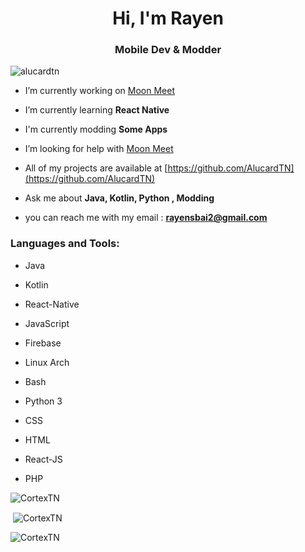 <h1 align="center">Hi, I'm Rayen</h1>
<h3 align="center">Mobile Dev & Modder</h3>

<p align="left"> <img src="https://komarev.com/ghpvc/?username=alucardtn&label=Profile%20views&color=0e75b6&style=flat" alt="alucardtn" /> </p>

-  I’m currently working on [Moon Meet](https://github.com/AlucardTn/MoonMeet)

-  I’m currently learning **React Native**

-  I'm currently modding **Some Apps**

-  I’m looking for help with [Moon Meet](https://github.com/AlucardTn/MoonMeet)

-  All of my projects are available at [https://github.com/AlucardTN](https://github.com/AlucardTN)

-  Ask me about **Java, Kotlin, Python , Modding**

-  you can reach me with my email : **rayensbai2@gmail.com**

<h3 align="left">Languages and Tools:</h3>
<p align="left"> 

-  Java

-  Kotlin
 
-  React-Native

-  JavaScript

-  Firebase
 
-  Linux Arch

-  Bash

-  Python 3

-  CSS

-  HTML

-  React-JS

-  PHP
</p>

<p><img align="center" src="https://github-readme-stats.vercel.app/api/top-langs?username=CortexTN&show_icons=true&locale=en&layout=compact" alt="CortexTN" /></p>

<p>&nbsp;<img align="center" src="https://github-readme-stats.vercel.app/api?username=CortexTN&show_icons=true&locale=en" alt="CortexTN" /></p>

<p><img align="center" src="https://github-readme-streak-stats.herokuapp.com/?user=CortexTN&" alt="CortexTN" /></p>
